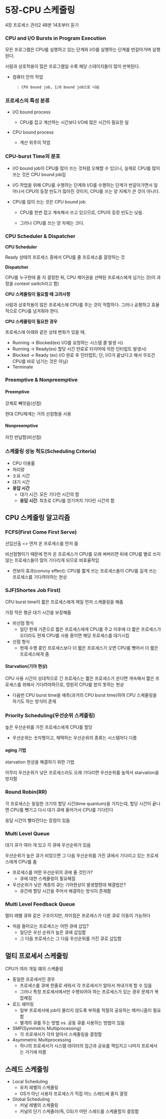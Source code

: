 # 5장-CPU 스케줄링

4장 프로세스 관리2 48분 14초부터 듣기

### CPU and I/O Bursts in Program Execution

모든 프로그램은 CPU를 실행하고 있는 단계와 I/O를 실행하는 단계를 번갈아가며 실행된다.

사람과 상호작용이 많은 프로그램일 수록 해당 스테이지들이 많이 반복된다. 

- 컴퓨터 안의 작업

 		: CPU bound job, I/O bound job으로 나뉨

### 프로세스의 특성 분류

- I/O bound process
  - CPU를 잡고 계산하는 시간보다 I/O에 많은 시간이 필요한 일

- CPU bound process
  - 계산 위주의 작업

### CPU-burst Time의 분포

- I/O bound job이 CPU를 많이 쓰는 것처럼 오해할 수 있으나, 실제로 CPU를 많이 쓰는 것은 CPU bound job임

- I/O 작업을 위해 CPU를 수행하는 단계와 I/O를 수행하는 단계가 번갈아가면서 일어나서 CPU의 등장 빈도가 많아진 것이지, CPU를 쓰는 양 자체가 큰 것이 아니다.

- CPU를 많이 쓰는 것은 CPU bound job

  -  CPU를 한번 잡고 계속해서 쓰고 있으므로, CPU의 등장 빈도는 낮음.

  - 그러나 CPU를 쓰는 양 자체는 크다.

    



### CPU Scheduler & Dispatcher

**CPU Scheduler**

Ready 상태의 프로세스 중에서 CPU를 줄 프로세스를 결정하는 것

**Dispatcher**

CPU를 누구한테 줄 지 결정한 뒤, CPU 제어권을 선택된 프로세스에게 넘기는 것(이 과정을 context switch라고 함)

**CPU 스케줄링이 필요할 때 고려사항**

사람과 상호작용이 많은 프로세스에 CPU를 주는 것이 적합하다. 그러나 공평하고 효율적으로 CPU를 넘겨줘야 한다.



**CPU 스케줄링이 필요한 경우**

프로세스에 아래와 같은 상태 변화가 있을 때,

- Running → Blocked(ex) I/O를 요청하는 시스템 콜 발생 시)
- Running → Ready(ex) 할당 시간 만료로 타이머에 의한 인터럽트 발생시)
- Blocked → Ready (ex) I/O 완료 후 인터럽트; 단, I/O가 끝났다고 해서 무조건 CPU를 바로 넘기는 것은 아님)
- Terminate



### Preemptive & Nonpreemptive

#### Preemptive

강제로 빼앗음(선점)

현대 CPU체계는 거의 선점형을 사용



#### Nonpreemptive

자진 반납함(비선점)



### 스케줄링 성능 척도(Scheduling Criteria)

- CPU 이용률
- 처리량
- 소요 시간
- 대기 시간
- **응답 시간**
  - 대기 시간: 모든 기다린 시간의 합
  - **응답 시간**:  최초로 CPU를 얻기까지 기다린 시간의 합



## CPU 스케줄링 알고리즘

### FCFS(First Come First Serve)

선입선출 => 먼저 온 프로세스를 먼저 줌

비선점형이기 때문에 먼저 온 프로세스가 CPU를 오래 써버리면 뒤에 CPU를 별로 쓰지 않는 프로세스들이 많이 기다리게 되므로 비효율적임

- 컨보이 효과(convoy effect): CPU를 짧게 쓰는 프로세스들이 CPU를 길게 쓰는 프로세스를 기다려야하는 현상



### SJF(Shortes Job First)

CPU burst time이 짧은 프로세스에게 제일 먼저 스케줄링을 해줌

가장 작은 평균 대기 시간을 보장해줌

- 비선점 형식
  - 일단 현재 기준으로 짧은 프로세스에게 CPU를 주고 이후에 더 짧은 프로세스가 오더라도 현재 CPU를 사용 중이면 해당 프로세스를 대기시킴
- 선점 형식
  - 현재 수행 중인 프로세스보다 더 짧은 프로세스가 오면 CPU를 뺏어서 더 짧은 프로세스에게 줌

#### Starvation(기아 현상)

CPU 사용 시간이 상대적으로 긴 프로세스는 짧은 프로세스가 온다면 게속해서 짧은 프로세스를 위해서 기다려야하므로, 영원히 CPU를 받지 못하는 현상

- 다음번 CPU burst time을 예측(과거의 CPU burst time)하여 CPU 스케줄링을 하기도 하는 방식이 존재



### Priority Scheduling(우선순위 스케줄링)

높은 우선순위를 가진 프로세스에게 CPU를 할당

- 우선순위는 숫자형이고, 채택하는 우선순위의 종류는 시스템마다 다름

#### aging 기법

starvation 현상을 해결하기 위한 기법

아무리 우선순위가 낮은 프로세스라도 오래 기다리면 우선순위를 높여서 starvation을 방지함



### Round Robin(RR)

각 프로세스는 동일한 크기의 할당 시간(time quantum)을 가지는데, 할당 시간이 끝나면 CPU를 뺏기고 다시 대기 큐에 들어가서 CPU를 기다린다

응답 시간이 빨라진다는 장점이 있음



### Multi Level Queue

대기 큐가 여러 개 있고 각 큐에 우선순위가 있음

우선순위가 높은 큐가 비었으면 그 다음 우선순위를 가진 큐에서 기다리고 있는 프로세스에게 CPU를 줌

- 프로세스를 어떤 우선순위의 큐에 줄 것인가?
  - 큐에 대한 스케줄링이 필요해짐
- 우선순위가 낮은 계층의 큐는 기아현상이 발생할텐데 해결법은?
  - 큐간에 할당 시간을 주어서 해결하는 방식이 존재함

### Multi Level Feedback Queue

멀티 레벨 큐와 같은 구조이지만, 차이점은 프로세스가 다른 큐로 이동이 가능하다

- 처음 들어오는 프로세스는 어떤 큐에 삽입?
  - 일단은 우선 순위가 높은 큐에 삽입함
  - 그 다음 프로세스는 그 다음 우선순위를 가진 큐로 삽입함



## 멀티 프로세서 스케줄링

CPU가 여러 개일 떄의 스케줄링

- 동일한 프로세서인 경우
  - 프로세스를 큐에 한줄로 세워서 각 프로세서가 알아서 꺼내가게 할 수 있음
  - 그러나 특정 프로세서에서만 수행되어야 하는 프로세스가 있는 경우 문제가 복잡해짐
- 로드 쉐어링
  - 일부 프로세서에 job이 몰리지 않도록 부하를 적절히 공유하는 메커니즘이 필요함
  - 별개의 큐를 두는 방법 vs. 공동 큐를 사용하는 방법이 있음
- SMP(Symmetric Multiprocessing)
  - 각 프로세서가 각자 알아서 스케줄링을 결정함
- Asymmetric Multiprocessing
  - 하나의 프로세서가 시스템 데이터의 접근과 공유를 책임지고 나머지 프로세서는 거기에 따름



## 스레드 스케줄링

- Local Scheduling
  - 유저 레벨의 스케줄링
  - OS가 아닌 사용자 프로세스가 직접 어느 스레드에 줄지 결정
- Global Scheduling
  - 커널 레벨의 스케줄링
  - 커널의 단기 스케줄러(즉, OS)가 어떤 스레드를 스케줄할지 결정함